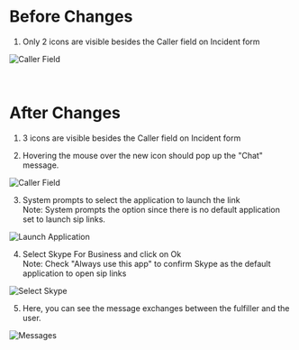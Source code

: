 # Before Changes

1. Only 2 icons are visible besides the Caller field on Incident form

![Caller Field](https://github.com/naudiri/servicenow_skype/blob/master/img/before_caller_field.png)

<br>

# After Changes

1. 3 icons are visible besides the Caller field on Incident form

2. Hovering the mouse over the new icon should pop up the "Chat" message.

![Caller Field](https://github.com/naudiri/servicenow_skype/blob/master/img/after_caller_field.png)


3. System prompts to select the application to launch the link
<br>Note: System prompts the option since there is no default application set to launch sip links.

![Launch Application](https://github.com/naudiri/servicenow_skype/blob/master/img/launch_app_popup.png)


4. Select Skype For Business and click on Ok
<br>Note: Check "Always use this app" to confirm Skype as the default application to open sip links

![Select Skype](https://github.com/naudiri/servicenow_skype/blob/master/img/select_app_popup.png)


5. Here, you can see the message exchanges between the fulfiller and the user. 

![Messages](https://github.com/naudiri/servicenow_skype/blob/master/img/msg_comparison.png)

